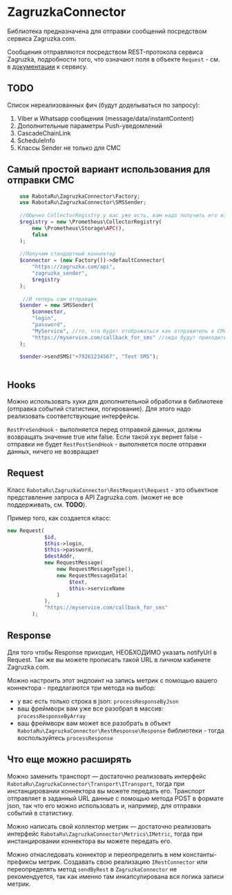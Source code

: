 # ZagruzkaConnector

Библиотека предназначена для отправки сообщений посредством сервиса Zagruzka.com.

Сообщения отправляются посредством REST-протокола сервиса Zagruzka, подробности того, что означают поля в
объекте `Request` - см. в [документации](https://docs.zagruzka.com/pages/viewpage.action?pageId=24642131)
к сервису.

## TODO

Список нереализованных фич (будут доделываться по запросу):

1. Viber и Whatsapp сообщения (message/data/instantContent)
2. Дополнительные параметры Push-уведомлений
3. CascadeChainLink
4. ScheduleInfo
5. Классы Sender не только для СМС

## Самый простой вариант использования для отправки СМС

```php
    use RabotaRu\ZagruzkaConnector\Factory;
    use RabotaRu\ZagruzkaConnector\SMSSender;
    
    //Обычно CollectorRegistry у вас уже есть, вам надо получить его из вашего фреймворка.
    $registry = new \Prometheus\CollectorRegistry(
        new \Prometheus\Storage\APC(),
        false
    );
    
    //Получим стандартный коннектор
    $connector = (new Factory())->defaultConnector(
        "https://zagruzka.com/api",
        "zagruzka_sender",
        $registry
    );
     
     //И теперь сам отправщик
    $sender = new SMSSender(
        $connector,
        "login",
        "password",
        "MyService", //то, что будет отображаться как отправитель в СМС
        "https://myservice.com/callback_for_sms" //сюда будут приходить отчеты о доставке
    ); 
    
    $sender->sendSMS("+79261234567", "Test SMS");
    
```

## Hooks
Можно использовать хуки для дополнительной обработки в библиотеке (отправка событий статистики, логирование). Для этого надо реализовать соответствующие интерфейсы.

`RestPreSendHook` - выполняется перед отправкой данных, должны возвращать значение true или false. Если такой хук вернет false - отправки не будет
`RestPostSendHook` - выполняется после отправки данных, ничего не возвращает

## Request
Класс `RabotaRu\ZagruzkaConnector\RestRequest\Request` - это объектное представление запроса в API Zagruzka.com. (может не все поддерживать, см. **TODO**).

Пример того, как создается класс:
```php
new Request(
            $id,
            $this->login,
            $this->password,
            $destAddr,
            new RequestMessage(
                new RequestMessageType(),
                new RequestMessageData(
                    $text,
                    $this->serviceName
                )
            ),
            "https://myservice.com/callback_for_sms"
        );
```

## Response

Для того чтобы Response приходил, НЕОБХОДИМО указать notifyUrl в Request. Так же вы можете прописать такой URL в личном кабинете Zagruzka.com.

Можно настроить этот эндпоинт на запись метрик с помощью вашего коннектора - предлагаются три метода на выбор:
- у вас есть только строка в json: `processResponseByJson`
- ваш фреймворк вам уже все разобрал в массив: `processResponseByArray`
- ваш фреймворк вам может все разобрать в объект `RabotaRu\ZagruzkaConnector\RestResponse\Response` библиотеки - тогда воспользуйтесь `processResponse`


## Что еще можно расширять

Можно заменить транспорт — достаточно реализовать интерфейс `RabotaRu\ZagruzkaConnector\Transport\ITransport`, тогда при инстанцировании коннектора вы можете передать его.
Транспорт отправляет в заданный URL данные с помощью метода POST в формате json, так что его можно использовать и, например, для отправки событий в статистику.

Можно написать свой коллектор метрик — достаточно реализовать интерфейс `RabotaRu\ZagruzkaConnector\Metrics\IMetric`, тогда при инстанцировании коннектора вы можете передать его.

Можно отнаследовать коннектор и переопределить в нем константы-префиксы метрик. Создавать свою реализацию `IRestConnector` или переопределять метод `sendByRest` 
в `ZagruzkaConnector` не рекомендуется, так как именно там инкапсулирована вся логика записи метрик.

